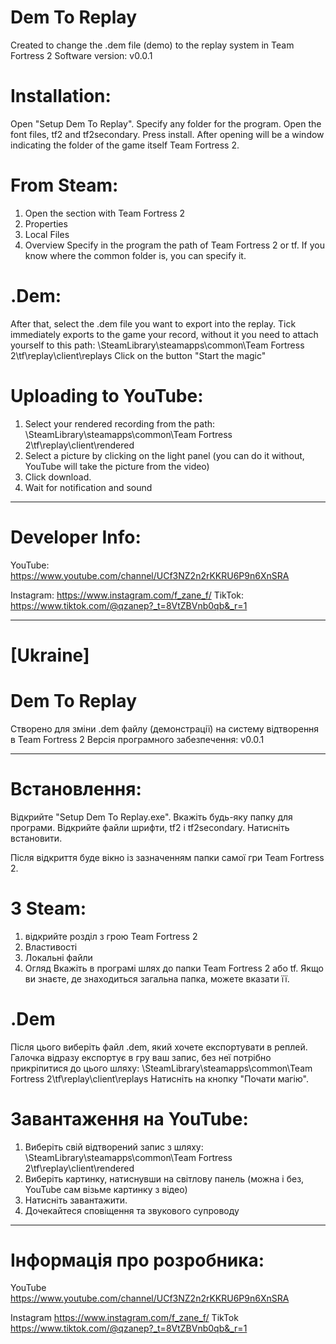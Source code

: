 # Dem To Replay 
Created to change the .dem file (demo) to the replay system in Team Fortress 2
Software version: v0.0.1

Installation:
===========================================================
Open "Setup Dem To Replay".
Specify any folder for the program.
Open the font files, tf2 and tf2secondary. 
Press install. 
After opening will be a window indicating the folder of the game itself Team Fortress 2. 

From Steam:
===========================================================
1. Open the section with Team Fortress 2
2. Properties 
3. Local Files
4. Overview 
Specify in the program the path of Team Fortress 2 or tf.
If you know where the common folder is, you can specify it.

.Dem:
===========================================================
After that, select the .dem file you want to export into the replay.
Tick immediately exports to the game your record, without it you need to attach yourself to this path:
\SteamLibrary\steamapps\common\Team Fortress 2\tf\replay\client\replays
Click on the button "Start the magic"

Uploading to YouTube:
===========================================================
1. Select your rendered recording from the path: 
\SteamLibrary\steamapps\common\Team Fortress 2\tf\replay\client\rendered
2. Select a picture by clicking on the light panel (you can do it without, YouTube will take the picture from the video)
3. Click download.
4. Wait for notification and sound
_________________________________________________________________________________________

Developer Info:
================================================================
YouTube: https://www.youtube.com/channel/UCf3NZ2n2rKKRU6P9n6XnSRA

Instagram: https://www.instagram.com/f_zane_f/
TikTok: https://www.tiktok.com/@qzanep?_t=8VtZBVnb0qb&_r=1


_________________________________________________________________________________________
[Ukraine]
====
Dem To Replay 
====
Створено для зміни .dem файлу (демонстрації) на систему відтворення в Team Fortress 2
Версія програмного забезпечення: v0.0.1
_________________________________________________________________________________________
Встановлення:
===
Відкрийте "Setup Dem To Replay.exe".
Вкажіть будь-яку папку для програми.
Відкрийте файли шрифти, tf2 і tf2secondary.
Натисніть встановити.

Після відкриття буде вікно із зазначенням папки самої гри Team Fortress 2.

З Steam:
===========================================================
1. відкрийте розділ з грою Team Fortress 2 
2. Властивості
3. Локальні файли
4. Огляд 
Вкажіть в програмі шлях до папки Team Fortress 2 або tf.
Якщо ви знаєте, де знаходиться загальна папка, можете вказати її.

.Dem
===========================================================
Після цього виберіть файл .dem, який хочете експортувати в реплей.
Галочка відразу експортує в гру ваш запис, без неї потрібно прикріпитися до цього шляху:
\SteamLibrary\steamapps\common\Team Fortress 2\tf\replay\client\replays
Натисніть на кнопку "Почати магію".

Завантаження на YouTube:
===========================================================  
1. Виберіть свій відтворений запис з шляху: 
\SteamLibrary\steamapps\common\Team Fortress 2\tf\replay\client\rendered
2. Виберіть картинку, натиснувши на світлову панель (можна і без, YouTube сам візьме картинку з відео)
3. Натисніть завантажити.
4. Дочекайтеся сповіщення та звукового супроводу
_________________________________________________________________________________________

Інформація про розробника:
==========================
YouTube https://www.youtube.com/channel/UCf3NZ2n2rKKRU6P9n6XnSRA

Instagram https://www.instagram.com/f_zane_f/
TikTok https://www.tiktok.com/@qzanep?_t=8VtZBVnb0qb&_r=1
